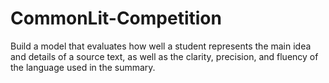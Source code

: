 # CommonLit-Competition
Build a model that evaluates how well a student represents the main idea and details of a source text, as well as the clarity, precision, and fluency of the language used in the summary.
